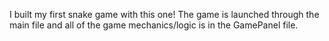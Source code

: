 I built my first snake game with this one! The game is launched through the main file and all of the game mechanics/logic is in the GamePanel file.
